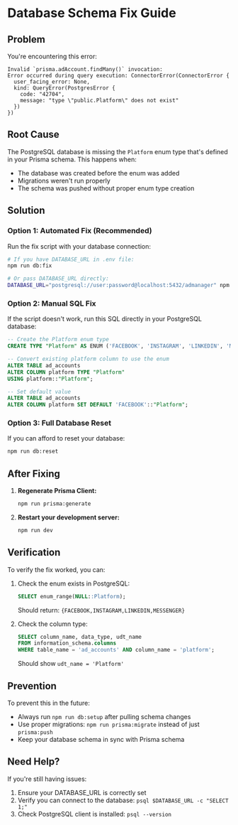 # Database Schema Fix Guide

## Problem
You're encountering this error:
```
Invalid `prisma.adAccount.findMany()` invocation:
Error occurred during query execution: ConnectorError(ConnectorError { 
  user_facing_error: None, 
  kind: QueryError(PostgresError { 
    code: "42704", 
    message: "type \"public.Platform\" does not exist"
  })
})
```

## Root Cause
The PostgreSQL database is missing the `Platform` enum type that's defined in your Prisma schema. This happens when:
- The database was created before the enum was added
- Migrations weren't run properly
- The schema was pushed without proper enum type creation

## Solution

### Option 1: Automated Fix (Recommended)
Run the fix script with your database connection:

```bash
# If you have DATABASE_URL in .env file:
npm run db:fix

# Or pass DATABASE_URL directly:
DATABASE_URL="postgresql://user:password@localhost:5432/admanager" npm run db:fix
```

### Option 2: Manual SQL Fix
If the script doesn't work, run this SQL directly in your PostgreSQL database:

```sql
-- Create the Platform enum type
CREATE TYPE "Platform" AS ENUM ('FACEBOOK', 'INSTAGRAM', 'LINKEDIN', 'MESSENGER');

-- Convert existing platform column to use the enum
ALTER TABLE ad_accounts 
ALTER COLUMN platform TYPE "Platform" 
USING platform::"Platform";

-- Set default value
ALTER TABLE ad_accounts 
ALTER COLUMN platform SET DEFAULT 'FACEBOOK'::"Platform";
```

### Option 3: Full Database Reset
If you can afford to reset your database:

```bash
npm run db:reset
```

## After Fixing

1. **Regenerate Prisma Client:**
   ```bash
   npm run prisma:generate
   ```

2. **Restart your development server:**
   ```bash
   npm run dev
   ```

## Verification

To verify the fix worked, you can:

1. Check the enum exists in PostgreSQL:
   ```sql
   SELECT enum_range(NULL::Platform);
   ```
   Should return: `{FACEBOOK,INSTAGRAM,LINKEDIN,MESSENGER}`

2. Check the column type:
   ```sql
   SELECT column_name, data_type, udt_name 
   FROM information_schema.columns 
   WHERE table_name = 'ad_accounts' AND column_name = 'platform';
   ```
   Should show `udt_name = 'Platform'`

## Prevention

To prevent this in the future:
- Always run `npm run db:setup` after pulling schema changes
- Use proper migrations: `npm run prisma:migrate` instead of just `prisma:push`
- Keep your database schema in sync with Prisma schema

## Need Help?

If you're still having issues:
1. Ensure your DATABASE_URL is correctly set
2. Verify you can connect to the database: `psql $DATABASE_URL -c "SELECT 1;"`
3. Check PostgreSQL client is installed: `psql --version`
